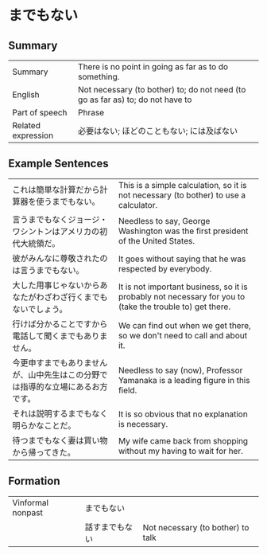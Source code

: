 # までもない

## Summary

<table><tr>   <td>Summary</td>   <td>There is no point in going as far as to do something.</td></tr><tr>   <td>English</td>   <td>Not necessary (to bother) to; do not need (to go as far as) to; do not have to</td></tr><tr>   <td>Part of speech</td>   <td>Phrase</td></tr><tr>   <td>Related expression</td>   <td>必要はない; ほどのこともない; には及ばない</td></tr></table>

## Example Sentences

<table><tr>   <td>これは簡単な計算だから計算器を使うまでもない。</td>   <td>This is a simple calculation, so it is not necessary (to bother) to use a calculator.</td></tr><tr>   <td>言うまでもなくジョージ・ワシントンはアメリカの初代大統領だ。</td>   <td>Needless to say, George Washington was the first president of the United States.</td></tr><tr>   <td>彼がみんなに尊敬されたのは言うまでもない。</td>   <td>It goes without saying that he was respected by everybody.</td></tr><tr>   <td>大した用事じゃないからあなたがわざわざ行くまでもないでしょう。</td>   <td>It is not important business, so it is probably not necessary for you to (take the trouble to) get there.</td></tr><tr>   <td>行けば分かることですから電話して聞くまでもありません。</td>   <td>We can find out when we get there, so we don't need to call and about it.</td></tr><tr>   <td>今更申すまでもありませんが、山中先生はこの分野では指導的な立場にあるお方です。</td>   <td>Needless to say (now), Professor Yamanaka is a leading figure in this field.</td></tr><tr>   <td>それは説明するまでもなく明らかなことだ。</td>   <td>It is so obvious that no explanation is necessary.</td></tr><tr>   <td>待つまでもなく妻は買い物から帰ってきた。</td>   <td>My wife came back from shopping without my having to wait for her.</td></tr></table>

## Formation

<table class="table"><tbody><tr class="tr head"><td class="td"><span class="bold">Vinformal nonpast</span></td><td class="td"><span class="concept">までもない</span></td><td class="td"></td></tr><tr class="tr"><td class="td"></td><td class="td"><span>話す</span><span class="concept">までもない</span></td><td class="td"><span>Not necessary (to bother) to talk</span></td></tr></tbody></table>

